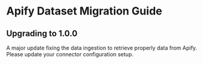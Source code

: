 # Apify Dataset Migration Guide

## Upgrading to 1.0.0

A major update fixing the data ingestion to retrieve properly data from Apify.
Please update your connector configuration setup.
